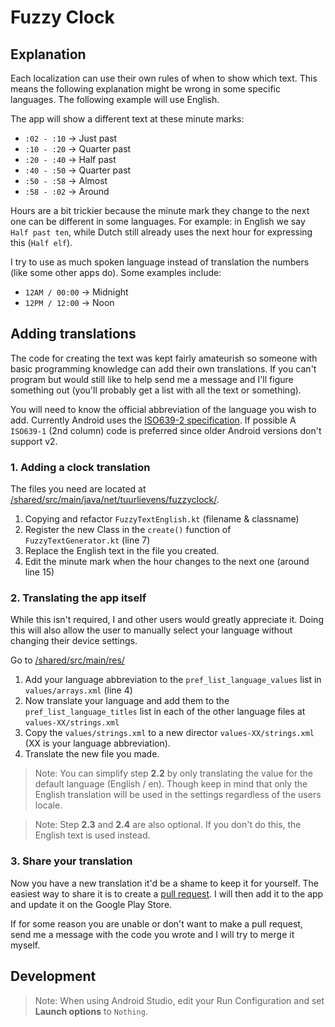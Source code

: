 # Fuzzy Clock

## Explanation

Each localization can use their own rules of when to show which text. This means the following explanation might be wrong in  some specific languages. The following example will use English.

The app will show a different text at these minute marks:
- `:02 - :10` -> Just past
- `:10 - :20` -> Quarter past
- `:20 - :40` -> Half past
- `:40 - :50` -> Quarter past
- `:50 - :58` -> Almost
- `:58 - :02` -> Around

Hours are a bit trickier because the minute mark they change to the next one can be different in some languages. For example: in English we say `Half past ten`, while Dutch still already uses the next hour for expressing this (`Half elf`).

I try to use as much spoken language instead of translation the numbers (like some other apps do). Some examples include:
- `12AM / 00:00` -> Midnight
- `12PM / 12:00` -> Noon

## Adding translations

The code for creating the text was kept fairly amateurish so someone with basic programming knowledge can add their own translations. If you can't program but would still like to help send me a message and I'll figure something out (you'll probably get a list with all the text or something).

You will need to know the official abbreviation of the language you wish to add. Currently Android uses the [ISO639-2 specification](https://www.loc.gov/standards/iso639-2/php/code_list.php). If possible A `ISO639-1` (2nd column) code is preferred since older Android versions don't support v2.

### 1. Adding a clock translation

The files you need are located at [/shared/src/main/java/net/tuurlievens/fuzzyclock/](https://github.com/tuur29/fuzzyclock/tree/master/shared/src/main/java/net/tuurlievens/fuzzyclock).


1. Copying and refactor `FuzzyTextEnglish.kt` (filename & classname)
2. Register the new Class in the `create()` function of `FuzzyTextGenerator.kt` (line 7)
3. Replace the English text in the file you created. 
4. Edit the minute mark when the hour changes to the next one (around line 15)

### 2. Translating the app itself

While this isn't required, I and other users would greatly appreciate it. Doing this will also allow the user to manually select your language without changing their device settings.

Go to [/shared/src/main/res/](https://github.com/tuur29/fuzzyclock/tree/master/shared/src/main/res)

1. Add your language abbreviation to the `pref_list_language_values` list in `values/arrays.xml` (line 4)
2. Now translate your language and add them to the `pref_list_language_titles` list in each of the other language files at `values-XX/strings.xml`
3. Copy the `values/strings.xml` to a new director `values-XX/strings.xml` (XX is your language abbreviation).
4. Translate the new file you made.

> Note: You can simplify step **2.2** by only translating the value for the default language (English / en). Though keep in mind that only the English translation will be used in the settings regardless of the users locale.

> Note: Step **2.3** and **2.4** are also optional. If you don't do this, the English text is used instead.

### 3. Share your translation

Now you have a new translation it'd be a shame to keep it for yourself. The easiest way to share it is to create a [pull request](https://github.com/tuur29/fuzzyclock/pulls). I will then add it to the app and update it on the Google Play Store.

If for some reason you are unable or don't want to make a pull request, send me a message with the code you wrote and I will try to merge it myself.

## Development

> Note: When using Android Studio, edit your Run Configuration and set **Launch options** to `Nothing`.
